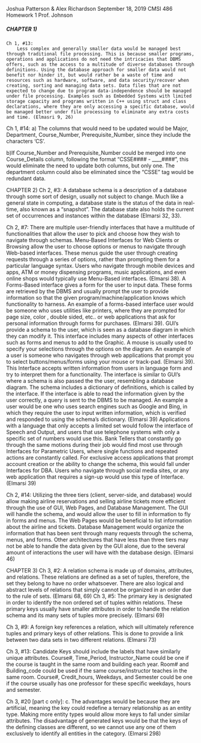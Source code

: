 Joshua Patterson & Alex Richardson
September 18, 2019
CMSI 486
Homework 1
Prof. Johnson

##### CHAPTER 1)
	Ch 1, #13: 
		Less complex and generally smaller data would be managed best through traditional file processing. This is because smaller programs, operations and applications do not need the intricacies that DBMS offers, such as the access to a multitude of diverse databases through definitions. Using the database approach for smaller data would not benefit nor hinder it, but would rather be a waste of time and resources such as hardware, software, and data security/recover when creating, sorting and managing data sets. Data files that are not expected to change due to program data-independence should be managed under file processing. Examples such as Embedded Systems with limited storage capacity and programs written in C++ using struct and class declarations, where they are only accessing a specific database, would be managed better under file processing to eliminate any extra costs and time. (Elmasri 9, 26)
Ch 1, #14: 
a) The columns that would need to be updated would be Major, Department, Course_Number, Prerequisite_Number, since they include the characters ‘CS’.

b)If Course_Number and Prerequisite_Number could be merged into one Course_Details column, following the format “CSSE#### - ____####”, this would eliminate the need to update both columns, but only one. The department column could also be eliminated since the “CSSE” tag would be redundant data. 

CHAPTER 2)
Ch 2, #3: 
A database schema is a description of a database through some sort of design, usually not subject to change. Much like a general state in computing, a database state is the status of the data in real-time, also known as a “snapshot”. The database state also holds the current set of occurrences and instances within the database (Elmarsi 32, 33).

Ch 2, #7: 
There are multiple user-friendly interfaces that have a multitude of functionalities that allow the user to pick and choose how they wish to navigate through schemas. Menu-Based Interfaces for Web Clients or Browsing allow the user to choose options or menus to navigate through Web-based interfaces. These menus guide the user through creating requests through a series of options, rather than prompting them for a particular language syntax. Users who navigate through mobile devices and apps, ATM or money dispensing programs, music applications, and even online shops would typically use Menu-Based interfaces. (Elmarsi 38). A Forms-Based interface gives a form for the user to input data. These forms are retrieved by the DBMS and usually prompt the user to provide information so that the given program/machine/application knows which functionality to harness. An example of a forms-based interface user would be someone who uses utilities like printers, where they are prompted for page size, color , double sided, etc.. or web applications that ask for personal information through forms for purchases. (Elmarsi 39). GUI’s provide a schema to the user, which is seen as a database diagram in which they can modify it. This interface includes many aspects of other interfaces such as forms and menus to add to the Graphic. A mouse is usually used to specify your selections through the options on the diagram. An example of a user is someone who navigates through web applications that prompt you to select buttons/menus/forms using your mouse or track-pad. (Elmarsi 39). This Interface accepts written information from users in language form and try to interpret them for a functionality. The interface is similar to GUI’s where a schema is also passed the the user, resembling a database diagram. The schema includes a dictionary of definitions, which is called by the interface. If the interface is able to read the information given by the user correctly, a query is sent to the DBMS to be managed. An example a user would be one who uses search engines such as Google and Bing, in which they require the user to input written information, which is verified and responded to using the schema’s dictionary. (Elmarsi 39) Applications with a language that only accepts a limited set would follow the interface of Speech and Output, and users that use telephone systems with only a specific set of numbers would use this. Bank Tellers that constantly go through the same motions during their job would find most use through Interfaces for Parametric Users, where single functions and repeated actions are constantly called. For exclusive access applications that prompt account creation or the ability to change the schema, this would fall under Interfaces for DBA. Users who navigate through social media sites, or any web application that requires a sign-up would use this type of Interface. (Elmarsi 39)

Ch 2, #14: 
Utilizing the three tiers (client, server-side, and database) would allow making airline reservations and selling airline tickets more efficient through the use of GUI, Web Pages, and Database Management. The GUI will handle the schema, and would allow the user to fill in information to fly in forms and menus. The Web Pages would be beneficial to list information about the airline and tickets. Database Management would organize the information that has been sent through many requests through the schema, menus, and forms. Other architectures that have less than three tiers may not be able to handle the data given by the GUI alone, due to the several amount of interactions the user will have with the database design. (Elmarsi 46)

CHAPTER 3)
Ch 3, #2:
A relation schema is made up of domains, attributes, and relations. These relations are defined as a set of tuples, therefore, the set they belong to have no order whatsoever. There are also logical and abstract levels of relations that simply cannot be organized in an order due to the rule of sets. (Elmarsi 68, 69)
Ch 3, #5: 
The primary key is designated in order to identify the non ordered set of tuples within relations. These primary keys usually have smaller attributes in order to handle the relation schema and its many sets of tuples more precisely. (Elmarsi 69)

Ch 3, #9:
A foreign key references a relation, which will ultimately reference tuples and primary keys of other relations. This is done to provide a link between two data sets in two different relations. (Elmarsi 73)

Ch 3, #13: 
Candidate Keys should include the labels that have similarly unique attributes. Course#, Time_Period, Instructor_Name could be one if the course is taught in the same room and building each year. Room# and Building_code could be used if the same course/instructor teaches in the same room. Course#, Credit_hours, Weekdays, and Semester could be one if the course usually has one professor for these specific weekdays, hours and semester.

Ch 3, #20 [part c only]:
c. 
The advantages would be because they are artificial, meaning the key could redefine a ternary relationship as an entity type. Making more entity types would allow more keys to fall under similar attributes. The disadvantage of generated keys would be that the keys of the defining classes are different, so we cannot use any one of them exclusively to identify all entities in the category. (Elmarsi 298)
